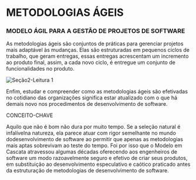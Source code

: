 # METODOLOGIAS ÁGEIS

### MODELO ÁGIL PARA A GESTÃO DE PROJETOS DE SOFTWARE

As metodologias ágeis são conjuntos de práticas para gerenciar projetos mais adaptável às mudanças. Elas são estruturadas em pequenos ciclos de trabalho, que geram entregas, essas entregas acrescentam um incremento ao produto final, assim, a cada novo ciclo, é entregue um conjunto de funcionalidades no produto.

![Seção2-Leitura 1](https://user-images.githubusercontent.com/98756562/209348979-cfa777b2-ca52-46b9-b17f-fefd37b71673.jpg)

Enfim, estudar e compreender como as metodologias ágeis são efetivadas no cotidiano das organizações significa estar atualizado com o que há demais novo nos procedimentos de desenvolvimento de software.

CONCEITO-CHAVE

Aquilo que não é bom não dura por muito tempo. Se a seleção natural é infalívelna natureza, ela parece atuar com rigor semelhante no mundo dodesenvolvimento de software ao permitir que apenas as metodologias mais aptas sobrevivam ao teste do tempo. Foi por isso que o Modelo em Cascata atravessou algumas décadas oferecendo aos engenheiros de software um modo razoavelmente seguro e efetivo de criar seus produtos, em substituição ao desenvolvimento especulativo e caótico praticado antes da estruturação de metodologias de desenvolvimento de software.

